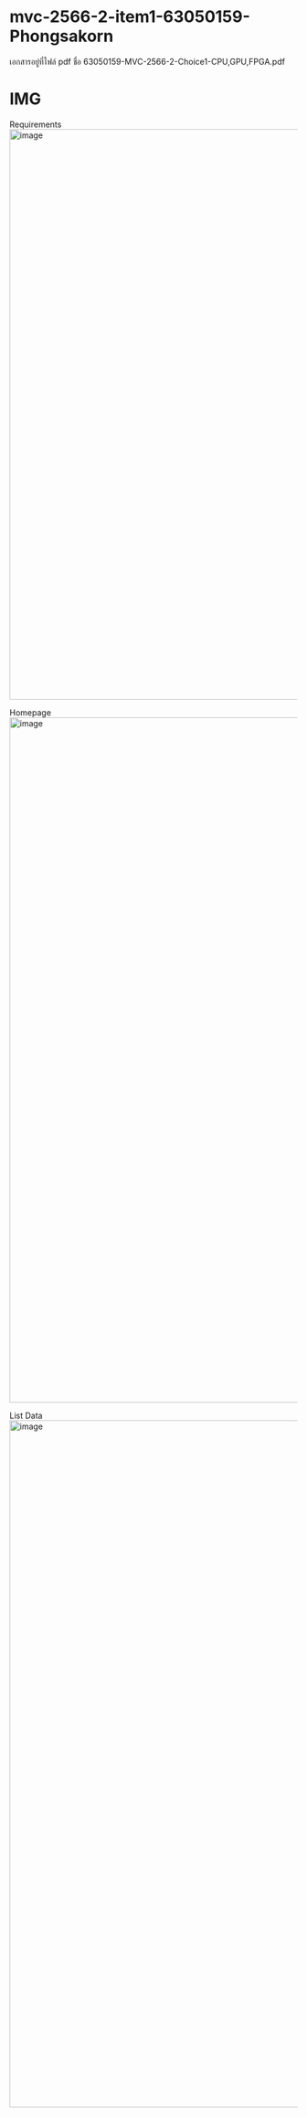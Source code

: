 # mvc-2566-2-item1-63050159-Phongsakorn
เอกสารอยู่ที่ไฟล์ pdf ชื่อ 63050159-MVC-2566-2-Choice1-CPU,GPU,FPGA.pdf

 # IMG

 Requirements
 <img width="999" alt="image" src="https://github.com/zergreen/mvc-compiler-2023/assets/68957232/b7bc90e6-c09b-4092-a7cc-6812c010452a">

 Homepage
 <img width="1200" alt="image" src="https://cdn.discordapp.com/attachments/1067458504014708767/1203401476286844938/image.png?ex=65d0f5f6&is=65be80f6&hm=78d27dce5b24c51ab300cdbf889ec530463f7900fda8f6bd3204e36114c0449e&">

 List Data
 <img width="1203" alt="image" src="https://cdn.discordapp.com/attachments/1067458504014708767/1203401689294446622/image.png?ex=65d0f628&is=65be8128&hm=0ff830b30e3ad3ea9bcd029a27ab23f5c9b60a6c4fee0002c18b3b2af36a778f&">